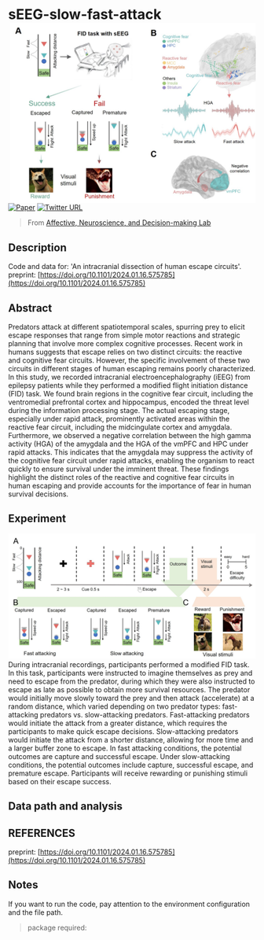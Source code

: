 # sEEG-slow-fast-attack    <img src="./summary_figure.jpeg" align="right" width="500px">

[![Paper](https://img.shields.io/badge/Paper-preprint-blue)](https://doi.org/10.1101/2024.01.16.575785)
[![Twitter URL](https://img.shields.io/twitter/url?label=%40ANDlab3&style=social&url=https%3A%2F%2Ftwitter.com%2FANDlab3)
](https://twitter.com/ANDlab3)


> From [Affective, Neuroscience, and Decision-making Lab](https://andlab-um.com)



## Description
Code and data for: 'An intracranial dissection of human escape circuits'.
preprint: [https://doi.org/10.1101/2024.01.16.575785](https://doi.org/10.1101/2024.01.16.575785)

## Abstract
Predators attack at different spatiotemporal scales, spurring prey to elicit escape responses that range from simple motor reactions and strategic planning that involve more complex cognitive
processes. Recent work in humans suggests that escape relies on two distinct circuits: the reactive and cognitive fear circuits. However, the specific involvement of these two circuits in different
stages of human escaping remains poorly characterized. In this study, we recorded intracranial electroencephalography (iEEG) from epilepsy patients while they performed a modified flight
initiation distance (FID) task. We found brain regions in the cognitive fear circuit, including the ventromedial prefrontal cortex and hippocampus, encoded the threat level during the information
processing stage. The actual escaping stage, especially under rapid attack, prominently activated areas within the reactive fear circuit, including the midcingulate cortex and amygdala. Furthermore,
we observed a negative correlation between the high gamma activity (HGA) of the amygdala and the HGA of the vmPFC and HPC under rapid attacks. This indicates that the amygdala may
suppress the activity of the cognitive fear circuit under rapid attacks, enabling the organism to react quickly to ensure survival under the imminent threat. These findings highlight the distinct
roles of the reactive and cognitive fear circuits in human escaping and provide accounts for the importance of fear in human survival decisions.

## Experiment
<img src="./paradigam.jpg">
During intracranial recordings, participants performed a modified FID task. In this task, participants were instructed to imagine themselves as prey and need to escape from the predator,
during which they were also instructed to escape as late as possible to obtain more survival resources. The predator would initially move slowly toward the prey and then attack (accelerate)
at a random distance, which varied depending on two predator types: fast-attacking predators vs. slow-attacking predators. Fast-attacking predators would initiate the attack from a greater distance,
which requires the participants to make quick escape decisions. Slow-attacking predators would initiate the attack from a shorter distance, allowing for more time and a larger buffer zone to escape. In fast attacking conditions, the potential outcomes are capture and successful escape. Under slow-attacking conditions, the potential outcomes include capture, successful escape, and premature escape. Participants will receive rewarding or punishing stimuli based on their escape success.

## Data path and analysis


## REFERENCES
preprint: [https://doi.org/10.1101/2024.01.16.575785](https://doi.org/10.1101/2024.01.16.575785)

## Notes
If you want to run the code, pay attention to the environment configuration and the file path.

> package required:

